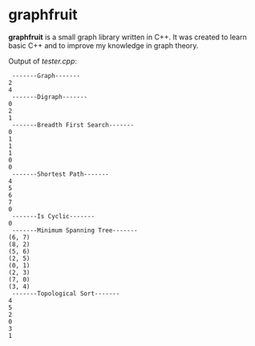 # graphfruit
**graphfruit** is a small graph library written in C++. It was created to learn basic C++ and to improve my knowledge in graph theory.

Output of *tester.cpp*:

```
 -------Graph-------
2
4
 -------Digraph-------
0
2
1
 -------Breadth First Search-------
0
1
1
1
0
0
 -------Shortest Path-------
4
5
6
7
0
 -------Is Cyclic-------
0
 -------Minimum Spanning Tree-------
(6, 7)
(8, 2)
(5, 6)
(2, 5)
(0, 1)
(2, 3)
(7, 0)
(3, 4)
 -------Topological Sort-------
4
5
2
0
3
1
```
